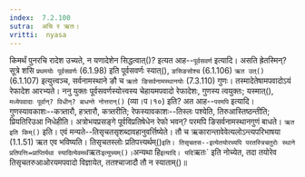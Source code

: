 ```yaml
---
index:  7.2.100
sutra:  अचि र ऋतः।
vritti:  nyasa
---
```


किमर्थं पुनरचि रादेश उच्यते, न यणादेशेन सिद्धत्वात्()? इत्यत आह--`पूर्वसवर्ण` इत्यादि। असति ह्रेतस्मिन्? सूत्रे शसि `प्रथमयोः पूर्वसवर्णः` (6.1.98) इति पूर्वसवर्णः स्यात्(), `ङसिङसोश्च` (6.1.106) `ऋत उत्()` (6.1.107) इत्युत्त्वञ्च, सर्वनामस्थाने ङौ च `ऋतो ङिसर्वनामस्थानयोः` (7.3.110) गुणः। तस्मादेतेषामपवादोऽयं रेफादेश आरभ्यते। ननु युक्तः पूर्वसवर्णस्योत्त्वस्य चेहायमपवादो रेफादेशः, गुणस्य त्वयुक्तः; यस्मात्(), `मध्येपवादाः पूर्वान्? विधीन्? बाधन्ते नोत्तरान्()` (व्या।प।१०) इति? अत आह--`परमपि` इत्यादि। गुणस्यावकाशः--कत्र्तारौ, हत्र्तारौ, कत्र्तरीति; रेफस्यावकाशः--तिस्लः पश्येति, तिरुआस्तिष्ठन्तीति; प्रियतिरिउआ निधेहीति। अत्रोभयप्रसङ्गे पूर्वविप्रतिषेधेन रेफो भवन्? परमपि ङिसर्वनामस्थानगुणं बाधते। 
`ऋत इति किम्()` इति। एवं मन्यते--तिसृचतसृशब्दावहानुवर्त्तिष्येते। तौ च ऋकारान्तावेवेत्यलोऽन्त्यपरिभाषया (1.1.51) ऋत एव भविष्यति। तिसृचतस्लोः प्रतिपत्त्यर्थम्()` इति। तिसृचतस--इत्येतयोरच्यपि परतस्त्रिचतुरोः स्थाने प्रतिपत्तिः=प्राप्तिर्यथा स्यादित्येवमर्थं `ऋतः` इत्युच्यम्()। `अन्यथा हि` इत्यादि। यदि `ऋतः` इति नोच्येत, तदा तयोरेव तिसृचतरुआओरयमपवादो विज्ञायेत, ततश्चाजादौ तौ न स्याताम्()॥
